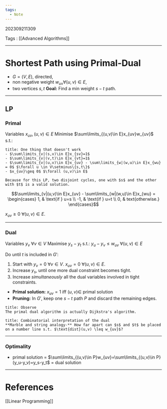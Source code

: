 ```yaml
---
tags:
  - Note
---
```

202309211309

Tags : [[Advanced Algorithms]]

---
# Shortest Path using Primal-Dual

- $G = (V,E)$, directed,
- non negative weight $w_{uv} \forall (u,v) \in E$,
- two vertices $s,t$
**Goal:** Find a min weight $s-t$ path.

---
## LP
### Primal
Variables $x_{uv}, (u,v) \in E$
Minimise $\sum\limits_{(u,v)\in E}x_{uv}w_{uv}$ s.t.:

```ad-warning
title: One thing that doesn't work
- $\sum\limits_{v|(s,v)\in E}x_{sv}=1$
- $\sum\limits_{v|(v,t)\in E}x_{vt}=1$
- $\sum\limits_{v|(u,v)\in E}x_{uv} - \sum\limits_{w|(w,u)\in E}x_{wu} = 0$ $\forall u \in V\setminus\{s,t\}$
- $x_{uv}\geq 0$ $\forall (u,v)\in E$

Because for this LP, two disjoint cycles, one with $s$ and the other with $t$ is a valid solution.
```

$$\sum\limits_{v|(u,v)\in E}x_{uv} - \sum\limits_{w|(w,u)\in E}x_{wu} =
\begin{cases}
	1, & \text{if } u=s \\
	-1, & \text{if } u=t \\
	0, & text{otherwise.}
\end{cases}$$

$x_{uv}\geq 0$ $\forall (u,v)\in E$.

---
### Dual
Variables $y_v$ $\forall v\in V$
Maximise $y_s-y_t$ s.t.:
$y_u-y_{v}\leq w_{uv}$ $\forall (u,v) \in E$

Do until $t$ is included in $G'$:
1. Start with $y_v=0$ $\forall v\in V$.
	$x_{uv}=0$ $\forall (u,v)\in E$.
2. Increase $y_s$, until one more dual constraint becomes tight.
3. Increase *simultaneously* all the dual variables involved in tight constraints.

- **Primal solution:** $x_{uv}=1$ iff $(u,v) \in$ primal solution
- **Pruning:** In $G'$, keep one $s-t$ path $P$ and discard the remaining edges.

```ad-note
title: Observe
The primal dual algorithm is actually Dijkstra's algorithm.
```

```ad-info
title: Combinatorial interpretation of the dual
**Marble and string analogy-** How far apart can $s$ and $t$ be placed on a number line s.t. $\text{dist}(u,v) \leq w_{uv}$?
```

---
### Optimality

- primal solution = $\sum\limits_{(u,v)\in P}w_{uv}=\sum\limits_{(u,v)\in P}(y_u-y_v)=y_s-y_t$ = dual solution


---
# References
[[Linear Programming]]